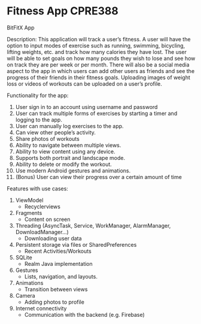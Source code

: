 # Fitness App CPRE388




BitFitX App


Description:
This application will track a user’s fitness. A user will have the option to input modes of exercise such as running, swimming, bicycling, lifting weights, etc. and track how many calories they have lost. The user will be able to set goals on how many pounds they wish to lose and see how on track they are per week or per month. There will also be a social media aspect to the app in which users can add other users as friends and see the progress of their friends in their fitness goals. Uploading images of weight loss or videos of workouts can be uploaded on a user’s profile.

Functionality for the app:
1. User sign in to an account using username and password
2. User can track multiple forms of exercises by starting a timer and logging to the app. 
3. User can manually log exercises to the app.
4. Can view other people’s activity.
5. Share photos of workouts
6. Ability to navigate between multiple views.
7. Ability to view content using any device.
8. Supports both portrait and landscape mode.
9. Ability to delete or modify the workout.
10. Use modern Android gestures and animations. 
11. (Bonus) User can view their progress over a certain amount of time

Features with use cases:
1. ViewModel
    - Recyclerviews
2. Fragments
    - Content on screen
3. Threading (AsyncTask, Service, WorkManager, AlarmManager, DownloadManager...)
    - Downloading user data
4. Persistent storage via files or SharedPreferences
    - Recent Activities/Workouts
5. SQLite
    - Realm Java implementation
6. Gestures
    - Lists, navigation, and layouts.
7. Animations
    - Transition between views
8. Camera
    - Adding photos to profile
9. Internet connectivity
    - Communication with the backend (e.g. Firebase)




